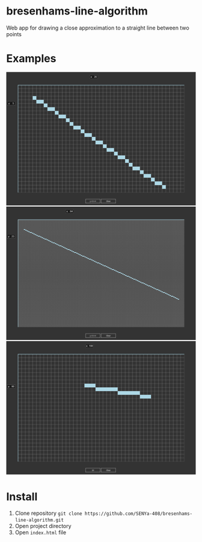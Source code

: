 # bresenhams-line-algorithm

Web app for drawing a close approximation to a straight line between two points

# Examples

![0-screenshot](https://github.com/SENYa-408/bresenhams-line-algorithm/blob/main/readme-imgs/0-screenshot.png)
![1-screenshot](https://github.com/SENYa-408/bresenhams-line-algorithm/blob/main/readme-imgs/1-screenshot.png)
![2-screenshot](https://github.com/SENYa-408/bresenhams-line-algorithm/blob/main/readme-imgs/2-screenshot.png)

# Install

1. Clone repository `git clone https://github.com/SENYa-408/bresenhams-line-algorithm.git`
2. Open project directory
3. Open `index.html` file
